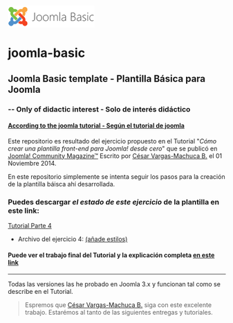 <img src="https://raw.githubusercontent.com/rumpmx/joomla-basic/master/img/logo.png" data-canonical-src="https://raw.githubusercontent.com/rumpmx/joomla-basic/master/img/logo.png" width="200" height="50" />

# joomla-basic
## Joomla Basic template - Plantilla Básica para Joomla
### -- Only of didactic interest - Solo de interés didáctico
#### [According to the joomla tutorial - Según el tutorial de joomla](https://magazine.joomla.org/es/ediciones-anteriores/noviembre-2014/item/2377-como-crear-una-plantilla-front-end-para-joomla-desde-cero-parte-1)

Este repositorio es resultado del ejercicio propuesto en el Tutorial "_Cómo crear una plantilla front-end para Joomla! desde cero_" que se publicó en [Joomla! Community Magazine™](https://magazine.joomla.org/es) Escrito por [César Vargas-Machuca B.](http://twitter.com/WebCamayoc) el 01 Noviembre 2014.

En este repositorio simplemente se intenta seguir los pasos para la creación de la plantilla báisca ahí desarrollada.

### Puedes descargar *el estado de este ejercicio* de la plantilla en este link:

[Tutorial Parte 4](https://magazine.joomla.org/es/ediciones-anteriores/diciembre-2014/item/2415-como-crear-una-plantilla-front-end-para-joomla-desde-cero-parte-4)

- Archivo del ejercicio 4: [(añade estilos)](https://github.com/rumpmx/joomla-basic/archive/4taParte.zip)


#### Puede ver el trabajo final del Tutorial y la explicación completa [en este link](https://github.com/rumpmx/joomla-basic/)

---

Todas las versiones las he probado en Joomla 3.x y funcionan tal como se describe en el Tutorial.

> Espremos que [César Vargas-Machuca B.](http://twitter.com/WebCamayoc) siga con este excelente trabajo. Estarémos al tanto de las siguientes entregas y tutoriales.
